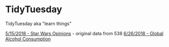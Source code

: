 # TidyTuesday

TidyTuesday aka "learn things" 

[5/15/2018 - Star Wars Opinions](https://github.com/marialma/TidyTuesday/tree/master/StarWars) - original data from 538
[6/26/2018 - Global Alcohol Consumption](https://github.com/marialma/TidyTuesday/tree/master/W13-Alcohol) 
